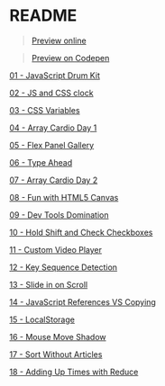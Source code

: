 # README

> [Preview online](https://wispamulet.github.io/js30-practice/)

> [Preview on Codepen](https://codepen.io/collection/DJNMGE/)

[01 - JavaScript Drum Kit](../../tree/master/01%20-%20JavaScript%20Drum%20Kit)

[02 - JS and CSS clock](../../tree/master/02%20-%20JS%20and%20CSS%20clock)

[03 - CSS Variables](../../tree/master/03%20-%20CSS%20Variables)

[04 - Array Cardio Day 1](../../tree/master/04%20-%20Array%20Cardio%20Day%201)

[05 - Flex Panel Gallery](../../tree/master/05%20-%20Flex%20Panel%20Gallery)

[06 - Type Ahead](../../tree/master/06%20-%20Type%20Ahead)

[07 - Array Cardio Day 2](../../tree/master/07%20-%20Array%20Cardio%20Day%202)

[08 - Fun with HTML5 Canvas](../../tree/master/08%20-%20Fun%20with%20HTML5%20Canvas)

[09 - Dev Tools Domination](../../tree/master/09%20-%20Dev%20Tools%20Domination)

[10 - Hold Shift and Check Checkboxes](../../tree/master/10%20-%20Hold%20Shift%20and%20Check%20Checkboxes)

[11 - Custom Video Player](../../tree/master/11%20-%20Custom%20Video%20Player)

[12 - Key Sequence Detection](../../tree/master/12%20-%20Key%20Sequence%20Detection)

[13 - Slide in on Scroll](../../tree/master/13%20-%20Slide%20in%20on%20Scroll)

[14 - JavaScript References VS Copying](../../tree/master/14%20-%20JavaScript%20References%20VS%20Copying)

[15 - LocalStorage](../../tree/master/15%20-%20LocalStorage)

[16 - Mouse Move Shadow](../../tree/master/16%20-%20Mouse%20Move%20Shadow)

[17 - Sort Without Articles](../../tree/master/17%20-%20Sort%20Without%20Articles)

[18 - Adding Up Times with Reduce](../../tree/master/18%20-%20Adding%20Up%20Times%20with%20Reduce)
